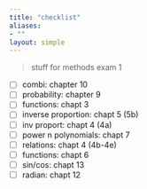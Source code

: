 ```yaml
---
title: "checklist"
aliases:
- ""
layout: simple
---
```


> stuff for methods exam 1

* [ ] combi: chapter 10
* [ ] probability: chapter 9
* [ ] functions: chapt 3
* [ ] inverse proportion: chapt 5 (5b)
* [ ] inv proport: chapt 4 (4a)
* [ ] power n polynomials: chapt 7
* [ ] relations: chapt 4 (4b-4e)
* [ ] functions: chapt 6
* [ ] sin/cos: chapt 13
* [ ] radian: chapt 12